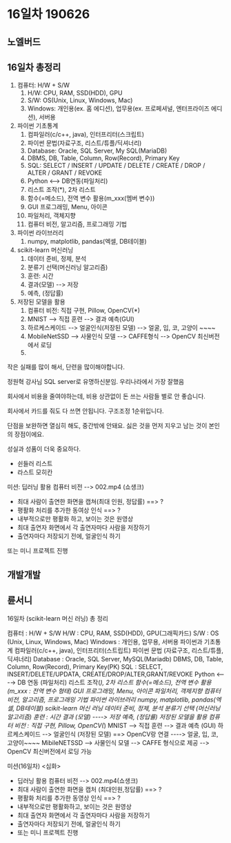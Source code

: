 # 16일차 190626

## 노엘버드

## 16일차 총정리

1. 컴퓨터: H/W + S/W
   1. H/W: CPU, RAM, SSD(HDD), GPU
   2. S/W: OS(Unix, Linux, Windows, Mac)
   3. Windows: 개인용(ex. 홈 에디션), 업무용(ex. 프로페셔널, 엔터프라이즈 에디션), 서버용
2. 파이썬 기초통계
   1. 컴파일러(c/c++, java), 인터프리터(스크립트)
   2. 파이썬 문법(자료구조, 리스트/튜플/딕셔너리)
   3. Database: Oracle, SQL Server, My SQL(MariaDB)
   4. DBMS, DB, Table, Column, Row(Record), Primary Key
   5. SQL: SELECT / INSERT / UPDATE / DELETE / CREATE / DROP / ALTER / GRANT / REVOKE
   6. Python <--> DB연동(파일처리)
   7. 리스트 조작(*), 2차 리스트
   8. 함수(=메소드), 전역 변수 활용(m_xxx(멤버 변수))
   9. GUI 프로그래밍, Menu, 아이콘
   10. 파일처리, 객체지향
   11. 컴퓨터 비전, 알고리즘, 프로그래밍 기법 
3. 파이썬 라이브러리
   1. numpy, matplotlib, pandas(엑셀, DB테이블)
4. scikit-learn 머신러닝
   1. 데이터 준비, 정제, 분석
   2. 분류기 선택(머신러닝 알고리즘)
   3. 훈련: 시간
   4. 결과(모델) --> 저장
   5. 예측, (정답률)
5. 저장된 모델을 활용
   1. 컴퓨터 비전: 직접 구현, Pillow, OpenCV(*)
   2. MNIST --> 직접 훈련 --> 결과 예측(GUI)
   3. 하르케스케이드 --> 얼굴인식(저장된 모델) --> 얼굴, 입, 코, 고양이 ~~~~
   4. MobileNetSSD --> 사물인식 모델 --> CAFFE형식 --> OpenCV 최신버전에서 로딩
   5. 

작은 실패를 많이 해서, 단련을 많이해야합니다.

정원혁 강사님 SQL server로 유명하신분임. 우리나라에서 가장 잘했음

회사에서 비용을 줄여야하는데, 비용 상관없이 돈 쓰는 사람들 별로 안 좋습니다.

회사에서 카드를 줘도 다 쓰면 안됩니다. 구조조정 1순위입니다. 

단점을 보완하면 열심히 해도, 중간밖에 안돼요.
싫은 것을 먼저 지우고 남는 것이 본인의 장점이에요.

성실과 성품이 더욱 중요하다.

- 쉰들러 리스트
- 라스트 모히칸

미션: 딥러닝 활용 컴퓨터 비전 --> 002.mp4 (쇼생크)
 - 최대 사람이 출연한 화면을 캡쳐(최대 인원, 정답률) ==> ?
 - 평활화 처리를 추가한 동여상 인식 ==> ?
 - 내부적으로만 평활화 하고, 보이는 것은 원영상
 - 최대 출연자 화면에서 각 출연자마다 사람을 저장하기
 - 출연자마다 저장되기 전에, 얼굴인식 하기

또는 미니 프로젝트 진행

## 개발개발

## 륜서니

16일차 (scikit-learn 머신 러닝)
총 정리

컴퓨터 : H/W + S/W
H/W : CPU, RAM, SSD(HDD), GPU(그래픽카드)
S/W : OS (Unix, Linux, Windows, Mac)
Windows : 개인용, 업무용, 서버용
파이썬과 기초통계
컴파일러(c/c++, java), 인터프리터(스트립트)
파이썬 문법 (자료구조, 리스트/튜플, 딕셔너리)
Database : Oracle, SQL Server, MySQL(Mariadb)
DBMS, DB, Table, Column, Row(Record), Primary Key(PK)
SQL : SELECT, INSERT/DELETE/UPDATA, CREATE/DROP/ALTER,GRANT/REVOKE
Python <----> DB 연동 (파일처리)
리스트 조작(*), 2차 리스트
함수(=메소드), 전역 변수 활용(m_xxx : 전역 변수 형태)
GUI 프로그래밍, Menu, 아이콘
파일처리, 객제지향
컴퓨터 비전, 알고리즘, 프로그래밍 기법
파이썬 라이브러리
numpy, matplotlib, pandas(엑셀, DB테이블)
scikit-learn 머신 러닝
데이터 준비, 정제, 분석
분류기 선택 (머신러닝 알고리즘)
훈련 : 시간
결과 (모델) ----> 저장
예측, (정답률)
저장된 모델을 활용
컴퓨터 비전 : 직접 구현, Pillow, OpenCV(*)
MNIST --> 직접 훈련 --> 결과 예측 (GUI)
하르케스케이드 --> 얼굴인식 (저장된 모델) ==> OpenCV랑 연결 ----> 얼굴, 입, 코, 고양이~~~~
MibileNETSSD --> 사물인식 모델 --> CAFFE 형식으로 제공 --> OpenCV 최신버전에서 로딩 가능

미션(16일차) <심화>

- 딥러닝 활용 컴퓨터 비전 --> 002.mp4(쇼생크)
- 최대 사람이 출연한 화면을 캡처 (최대인원,정답률) ==> ?
- 평활화 처리를 추가한 동영상 인식 ==> ?
- 내부적으로만 평활화하고, 보이는 것은 원영상
- 최대 출연자 화면에서 각 출연자마다 사람을 저장하기
- 출연자마다 저장되기 전에, 얼굴인식 하기
- 또는 미니 프로젝트 진행